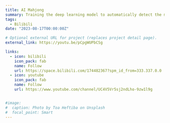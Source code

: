 ```yaml
---
title: AI Mahjong
summary: Training the deep learning model to automatically detect the mahjong tiles and choose the best tile for each turn.
tags:
  - Bilibili
date: "2023-08-17T00:00:00Z"

# Optional external URL for project (replaces project detail page).
external_link: https://youtu.be/pCpgWUPbCSg

links:
  - icon: bilibili
    icon_pack: fab
    name: Follow
    url: https://space.bilibili.com/174482367?spm_id_from=333.337.0.0
  - icon: youtube
    icon_pack: fab
    name: Follow
    url: https://www.youtube.com/channel/UC4V5Vr5sj2ndLho-9zw1l9g


#image:
#  caption: Photo by Toa Heftiba on Unsplash
#  focal_point: Smart
---
```

